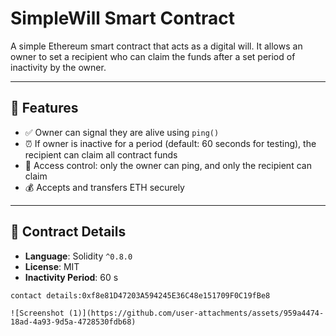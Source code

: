 # SimpleWill Smart Contract

A simple Ethereum smart contract that acts as a digital will. It allows an owner to set a recipient who can claim the funds after a set period of inactivity by the owner.

---

## 📜 Features

- ✅ Owner can signal they are alive using `ping()`
- ⏰ If owner is inactive for a period (default: 60 seconds for testing), the recipient can claim all contract funds
- 🔐 Access control: only the owner can ping, and only the recipient can claim
- 💰 Accepts and transfers ETH securely

---

## 🧱 Contract Details

- **Language**: Solidity `^0.8.0`
- **License**: MIT
- **Inactivity Period**: 60 s

```
contact details:0xf8e81D47203A594245E36C48e151709F0C19fBe8

![Screenshot (1)](https://github.com/user-attachments/assets/959a4474-18ad-4a93-9d5a-4728530fdb68)
